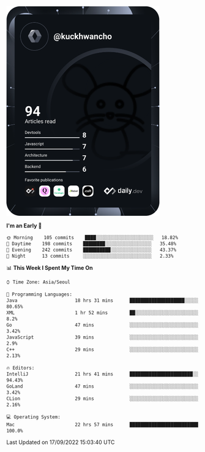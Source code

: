 <a href="https://app.daily.dev/kuckhwancho"><img src="https://github.com/kuckjwi0928/kuckjwi0928/blob/master/devcard.svg" width="400" alt="Kuckjwi Devcard"/></a>

<!--START_SECTION:waka-->
**I'm an Early 🐤** 

```text
🌞 Morning    105 commits    ████░░░░░░░░░░░░░░░░░░░░░   18.82% 
🌆 Daytime    198 commits    ████████░░░░░░░░░░░░░░░░░   35.48% 
🌃 Evening    242 commits    ██████████░░░░░░░░░░░░░░░   43.37% 
🌙 Night      13 commits     ░░░░░░░░░░░░░░░░░░░░░░░░░   2.33%

```


📊 **This Week I Spent My Time On** 

```text
⌚︎ Time Zone: Asia/Seoul

💬 Programming Languages: 
Java                     18 hrs 31 mins      ████████████████████░░░░░   80.65% 
XML                      1 hr 52 mins        ██░░░░░░░░░░░░░░░░░░░░░░░   8.2% 
Go                       47 mins             ░░░░░░░░░░░░░░░░░░░░░░░░░   3.42% 
JavaScript               39 mins             ░░░░░░░░░░░░░░░░░░░░░░░░░   2.9% 
C++                      29 mins             ░░░░░░░░░░░░░░░░░░░░░░░░░   2.13%

🔥 Editors: 
IntelliJ                 21 hrs 41 mins      ███████████████████████░░   94.43% 
GoLand                   47 mins             ░░░░░░░░░░░░░░░░░░░░░░░░░   3.42% 
CLion                    29 mins             ░░░░░░░░░░░░░░░░░░░░░░░░░   2.16%

💻 Operating System: 
Mac                      22 hrs 57 mins      █████████████████████████   100.0%

```


 Last Updated on 17/09/2022 15:03:40 UTC
<!--END_SECTION:waka-->
